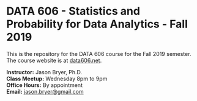 # DATA 606 - Statistics and Probability for Data Analytics - Fall 2019

This is the repository for the DATA 606 course for the Fall 2019 semester. The course website is at [data606.net](http://data606.net).

**Instructor:** Jason Bryer, Ph.D.  
**Class Meetup:** Wednesday 8pm to 9pm  
**Office Hours:** By appointment  
**Email:** <a href="mailto:jason.bryer@gmail.com?Subject=DATA606">jason.bryer@gmail.com</a>    
